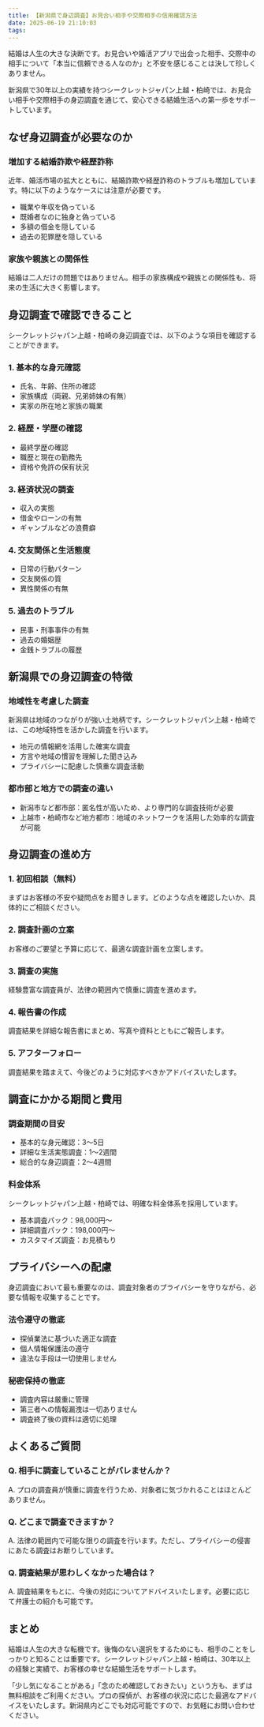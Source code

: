 ```yaml
---
title: 【新潟県で身辺調査】お見合い相手や交際相手の信用確認方法
date: 2025-06-19 21:10:03
tags:
---
```


結婚は人生の大きな決断です。お見合いや婚活アプリで出会った相手、交際中の相手について「本当に信頼できる人なのか」と不安を感じることは決して珍しくありません。

新潟県で30年以上の実績を持つシークレットジャパン上越・柏崎では、お見合い相手や交際相手の身辺調査を通じて、安心できる結婚生活への第一歩をサポートしています。

## なぜ身辺調査が必要なのか

### 増加する結婚詐欺や経歴詐称

近年、婚活市場の拡大とともに、結婚詐欺や経歴詐称のトラブルも増加しています。特に以下のようなケースには注意が必要です。

- 職業や年収を偽っている
- 既婚者なのに独身と偽っている
- 多額の借金を隠している
- 過去の犯罪歴を隠している

### 家族や親族との関係性

結婚は二人だけの問題ではありません。相手の家族構成や親族との関係性も、将来の生活に大きく影響します。

## 身辺調査で確認できること

シークレットジャパン上越・柏崎の身辺調査では、以下のような項目を確認することができます。

### 1. 基本的な身元確認
- 氏名、年齢、住所の確認
- 家族構成（両親、兄弟姉妹の有無）
- 実家の所在地と家族の職業

### 2. 経歴・学歴の確認
- 最終学歴の確認
- 職歴と現在の勤務先
- 資格や免許の保有状況

### 3. 経済状況の調査
- 収入の実態
- 借金やローンの有無
- ギャンブルなどの浪費癖

### 4. 交友関係と生活態度
- 日常の行動パターン
- 交友関係の質
- 異性関係の有無

### 5. 過去のトラブル
- 民事・刑事事件の有無
- 過去の婚姻歴
- 金銭トラブルの履歴

## 新潟県での身辺調査の特徴

### 地域性を考慮した調査

新潟県は地域のつながりが強い土地柄です。シークレットジャパン上越・柏崎では、この地域特性を活かした調査を行います。

- 地元の情報網を活用した確実な調査
- 方言や地域の慣習を理解した聞き込み
- プライバシーに配慮した慎重な調査活動

### 都市部と地方での調査の違い

- 新潟市など都市部：匿名性が高いため、より専門的な調査技術が必要
- 上越市・柏崎市など地方都市：地域のネットワークを活用した効率的な調査が可能

## 身辺調査の進め方

### 1. 初回相談（無料）
まずはお客様の不安や疑問点をお聞きします。どのような点を確認したいか、具体的にご相談ください。

### 2. 調査計画の立案
お客様のご要望と予算に応じて、最適な調査計画を立案します。

### 3. 調査の実施
経験豊富な調査員が、法律の範囲内で慎重に調査を進めます。

### 4. 報告書の作成
調査結果を詳細な報告書にまとめ、写真や資料とともにご報告します。

### 5. アフターフォロー
調査結果を踏まえて、今後どのように対応すべきかアドバイスいたします。

## 調査にかかる期間と費用

### 調査期間の目安
- 基本的な身元確認：3〜5日
- 詳細な生活実態調査：1〜2週間
- 総合的な身辺調査：2〜4週間

### 料金体系
シークレットジャパン上越・柏崎では、明確な料金体系を採用しています。

- 基本調査パック：98,000円〜
- 詳細調査パック：198,000円〜
- カスタマイズ調査：お見積もり

## プライバシーへの配慮

身辺調査において最も重要なのは、調査対象者のプライバシーを守りながら、必要な情報を収集することです。

### 法令遵守の徹底
- 探偵業法に基づいた適正な調査
- 個人情報保護法の遵守
- 違法な手段は一切使用しません

### 秘密保持の徹底
- 調査内容は厳重に管理
- 第三者への情報漏洩は一切ありません
- 調査終了後の資料は適切に処理

## よくあるご質問

### Q. 相手に調査していることがバレませんか？
A. プロの調査員が慎重に調査を行うため、対象者に気づかれることはほとんどありません。

### Q. どこまで調査できますか？
A. 法律の範囲内で可能な限りの調査を行います。ただし、プライバシーの侵害にあたる調査はお断りしています。

### Q. 調査結果が思わしくなかった場合は？
A. 調査結果をもとに、今後の対応についてアドバイスいたします。必要に応じて弁護士の紹介も可能です。

## まとめ

結婚は人生の大きな転機です。後悔のない選択をするためにも、相手のことをしっかりと知ることは重要です。シークレットジャパン上越・柏崎は、30年以上の経験と実績で、お客様の幸せな結婚生活をサポートします。

「少し気になることがある」「念のため確認しておきたい」という方も、まずは無料相談をご利用ください。プロの探偵が、お客様の状況に応じた最適なアドバイスをいたします。新潟県内どこでも対応可能ですので、お気軽にお問い合わせください。
